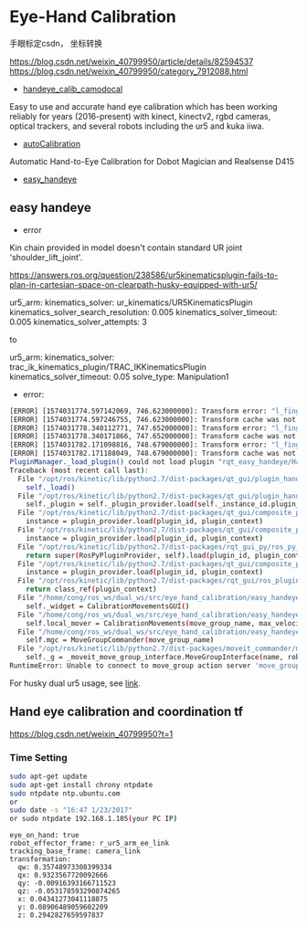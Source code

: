 # Eye-Hand Calibration

手眼标定csdn， 坐标转换

https://blog.csdn.net/weixin_40799950/article/details/82594537
https://blog.csdn.net/weixin_40799950/category_7912088.html


- [handeye_calib_camodocal](https://github.com/jhu-lcsr/handeye_calib_camodocal)

Easy to use and accurate hand eye calibration which has been working reliably for years (2016-present) with kinect, kinectv2, rgbd cameras, optical trackers, and several robots including the ur5 and kuka iiwa.


- [autoCalibration](https://www.three.ml/2018/08/hand-eye-calibration/)

Automatic Hand-to-Eye Calibration for Dobot Magician and Realsense D415


- [easy_handeye](https://github.com/IFL-CAMP/easy_handeye)

## easy handeye 

- error

Kin chain provided in model doesn't contain standard UR joint 'shoulder_lift_joint'.

https://answers.ros.org/question/238586/ur5kinematicsplugin-fails-to-plan-in-cartesian-space-on-clearpath-husky-equipped-with-ur5/

ur5_arm:
  kinematics_solver: ur_kinematics/UR5KinematicsPlugin
  kinematics_solver_search_resolution: 0.005
  kinematics_solver_timeout: 0.005
  kinematics_solver_attempts: 3

to

ur5_arm:
  kinematics_solver: trac_ik_kinematics_plugin/TRAC_IKKinematicsPlugin
  kinematics_solver_timeout: 0.05
  solve_type: Manipulation1



 - error:
```bash
[ERROR] [1574031774.597142069, 746.623000000]: Transform error: "l_finger_1_link_proximal_actuating_hinge" passed to lookupTransform argument source_frame does not exist. 
[ERROR] [1574031774.597246755, 746.623000000]: Transform cache was not updated. Self-filtering may fail.
[ERROR] [1574031778.340112771, 747.652000000]: Transform error: "l_finger_1_link_proximal_actuating_hinge" passed to lookupTransform argument source_frame does not exist. 
[ERROR] [1574031778.340171866, 747.652000000]: Transform cache was not updated. Self-filtering may fail.
[ERROR] [1574031782.171098816, 748.679000000]: Transform error: "l_finger_1_link_proximal_actuating_hinge" passed to lookupTransform argument source_frame does not exist. 
[ERROR] [1574031782.171188049, 748.679000000]: Transform cache was not updated. Self-filtering may fail.
PluginManager._load_plugin() could not load plugin "rqt_easy_handeye/Hand-eye Calibration automatic movement":
Traceback (most recent call last):
  File "/opt/ros/kinetic/lib/python2.7/dist-packages/qt_gui/plugin_handler.py", line 99, in load
    self._load()
  File "/opt/ros/kinetic/lib/python2.7/dist-packages/qt_gui/plugin_handler_direct.py", line 54, in _load
    self._plugin = self._plugin_provider.load(self._instance_id.plugin_id, self._context)
  File "/opt/ros/kinetic/lib/python2.7/dist-packages/qt_gui/composite_plugin_provider.py", line 71, in load
    instance = plugin_provider.load(plugin_id, plugin_context)
  File "/opt/ros/kinetic/lib/python2.7/dist-packages/qt_gui/composite_plugin_provider.py", line 71, in load
    instance = plugin_provider.load(plugin_id, plugin_context)
  File "/opt/ros/kinetic/lib/python2.7/dist-packages/rqt_gui_py/ros_py_plugin_provider.py", line 60, in load
    return super(RosPyPluginProvider, self).load(plugin_id, plugin_context)
  File "/opt/ros/kinetic/lib/python2.7/dist-packages/qt_gui/composite_plugin_provider.py", line 71, in load
    instance = plugin_provider.load(plugin_id, plugin_context)
  File "/opt/ros/kinetic/lib/python2.7/dist-packages/rqt_gui/ros_plugin_provider.py", line 101, in load
    return class_ref(plugin_context)
  File "/home/cong/ros_ws/dual_ws/src/eye_hand_calibration/easy_handeye/rqt_easy_handeye/src/rqt_easy_handeye/rqt_calibrationmovements.py", line 306, in __init__
    self._widget = CalibrationMovementsGUI()
  File "/home/cong/ros_ws/dual_ws/src/eye_hand_calibration/easy_handeye/rqt_easy_handeye/src/rqt_easy_handeye/rqt_calibrationmovements.py", line 152, in __init__
    self.local_mover = CalibrationMovements(move_group_name, max_velocity_scaling, max_acceleration_scaling)
  File "/home/cong/ros_ws/dual_ws/src/eye_hand_calibration/easy_handeye/rqt_easy_handeye/src/rqt_easy_handeye/rqt_calibrationmovements.py", line 26, in __init__
    self.mgc = MoveGroupCommander(move_group_name)
  File "/opt/ros/kinetic/lib/python2.7/dist-packages/moveit_commander/move_group.py", line 52, in __init__
    self._g = _moveit_move_group_interface.MoveGroupInterface(name, robot_description, ns)
RuntimeError: Unable to connect to move_group action server 'move_group' within allotted time (5s)
```

For husky dual ur5 usage, see [link]().


## Hand eye calibration and coordination tf

https://blog.csdn.net/weixin_40799950?t=1

### Time Setting
```bash
sudo apt-get update
sudo apt-get install chrony ntpdate
sudo ntpdate ntp.ubuntu.com
or
sudo date -s "16:47 1/23/2017"
or sudo ntpdate 192.168.1.105(your PC IP)
```

```
eye_on_hand: true
robot_effector_frame: r_ur5_arm_ee_link
tracking_base_frame: camera_link
transformation:
  qw: 0.35748973308399334
  qx: 0.9323567720092666
  qy: -0.00916393166711523
  qz: -0.053178593290874265
  x: 0.04341273041118875
  y: 0.08906489059602209
  z: 0.2942827659597837
```